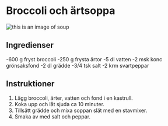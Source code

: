 # Broccoli och ärtsoppa

![this is an image of soup](https://assets.icanet.se/e_sharpen:80,q_auto,dpr_1.25,w_718,h_718,c_lfill/imagevaultfiles/id_194365/cf_259/gron_soppa_med_vitloksbrod.jpg)

## Ingredienser

-600 g fryst broccoli
-250 g frysta ärtor
-5 dl vatten
-2 msk konc grönsaksfond
-2 dl grädde
-3/4 tsk salt
-2 krm svartpeppar

## Instruktioner

1. Lägg broccoli, ärter, vatten och fond i en kastrull.
2. Koka upp och låt sjuda ca 10 minuter.
3. Tillsätt grädde och mixa soppan slät med en stavmixer.
4. Smaka av med salt och peppar.